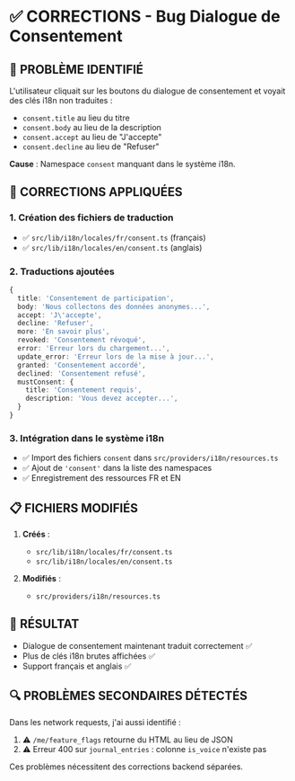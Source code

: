 # ✅ CORRECTIONS - Bug Dialogue de Consentement

## 🐛 PROBLÈME IDENTIFIÉ

L'utilisateur cliquait sur les boutons du dialogue de consentement et voyait des clés i18n non traduites :
- `consent.title` au lieu du titre
- `consent.body` au lieu de la description
- `consent.accept` au lieu de "J'accepte"
- `consent.decline` au lieu de "Refuser"

**Cause** : Namespace `consent` manquant dans le système i18n.

## 🔧 CORRECTIONS APPLIQUÉES

### 1. Création des fichiers de traduction
- ✅ `src/lib/i18n/locales/fr/consent.ts` (français)
- ✅ `src/lib/i18n/locales/en/consent.ts` (anglais)

### 2. Traductions ajoutées
```typescript
{
  title: 'Consentement de participation',
  body: 'Nous collectons des données anonymes...',
  accept: 'J\'accepte',
  decline: 'Refuser',
  more: 'En savoir plus',
  revoked: 'Consentement révoqué',
  error: 'Erreur lors du chargement...',
  update_error: 'Erreur lors de la mise à jour...',
  granted: 'Consentement accordé',
  declined: 'Consentement refusé',
  mustConsent: {
    title: 'Consentement requis',
    description: 'Vous devez accepter...',
  }
}
```

### 3. Intégration dans le système i18n
- ✅ Import des fichiers `consent` dans `src/providers/i18n/resources.ts`
- ✅ Ajout de `'consent'` dans la liste des namespaces
- ✅ Enregistrement des ressources FR et EN

## 📋 FICHIERS MODIFIÉS

1. **Créés** :
   - `src/lib/i18n/locales/fr/consent.ts`
   - `src/lib/i18n/locales/en/consent.ts`

2. **Modifiés** :
   - `src/providers/i18n/resources.ts`

## 🎯 RÉSULTAT

- Dialogue de consentement maintenant traduit correctement ✅
- Plus de clés i18n brutes affichées ✅
- Support français et anglais ✅

## 🔍 PROBLÈMES SECONDAIRES DÉTECTÉS

Dans les network requests, j'ai aussi identifié :
1. ⚠️ `/me/feature_flags` retourne du HTML au lieu de JSON
2. ⚠️ Erreur 400 sur `journal_entries` : colonne `is_voice` n'existe pas

Ces problèmes nécessitent des corrections backend séparées.
